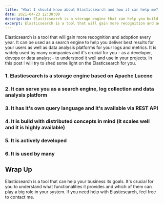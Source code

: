 ```yaml
---
title: 'What I should know about Elasticsearch and how it can help me?'
date: 2021-04-23 12:30:00
description: Elasticsearch is a storage engine that can help you build performant search functionality as well as log collection and data analysis platform. It's build around concepts of distributed systems at heart so it scales well and is highly available. It's well known and widely used among many industries.
excerpt: Elasticsearch is a tool that will gain more recognition and adoption every year. It can be used as a search engine to help you deliver best results for your users as well as data analysis platforms for your logs and metrics. It is widely used by many companies and it's crucial for you - as a developer, devops or data analyst - to understood it well and use in your projects. In this post I will try to shed some light on the Elasticsearch for you.
---
```


Elasticsearch is a tool that will gain more recognition and adoption every year. It can be used as a search engine to help you deliver best results for your users as well as data analysis platforms for your logs and metrics. It is widely used by many companies and it's crucial for you - as a developer, devops or data analyst - to understood it well and use in your projects. In this post I will try to shed some light on the Elasticsearch for you.

### 1. Elasticsearch is a storage engine based on Apache Lucene

### 2. It can serve you as a search engine, log collection and data analysis platform

### 3. It has it's own query language and it's available via REST API

### 4. It is build with distributed concepts in mind (it scales well and it is highly available)

### 5. It is actively developed

### 6. It is used by many

## Wrap Up
Elasticsearch is a tool that can help your business its goals. It's crucial for you to understand what functionalities it provides and which of them can play a big role in your system. If you need help with Elasticsearch, feel free to contact me.